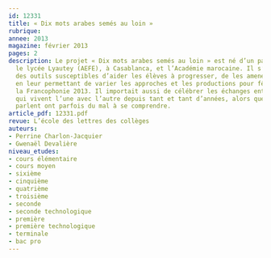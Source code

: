 ```yaml
---
id: 12331
title: « Dix mots arabes semés au loin »
rubrique: 
annee: 2013
magazine: février 2013
pages: 2
description: Le projet « Dix mots arabes semés au loin » est né d’un partenariat entre
  le lycée Lyautey (AEFE), à Casablanca, et l’Académie marocaine. Il s’agissait d’apporter
  des outils susceptibles d’aider les élèves à progresser, de les amener à écrire
  en leur permettant de varier les approches et les productions pour fêter ensemble
  la Francophonie 2013. Il importait aussi de célébrer les échanges entre deux langues
  qui vivent l’une avec l’autre depuis tant et tant d’années, alors que ceux qui les
  parlent ont parfois du mal à se comprendre.
article_pdf: 12331.pdf
revue: L’école des lettres des collèges
auteurs:
- Perrine Charlon-Jacquier
- Gwenaël Devalière
niveau_etudes:
- cours élémentaire
- cours moyen
- sixième
- cinquième
- quatrième
- troisième
- seconde
- seconde technologique
- première
- première technologique
- terminale
- bac pro
---
```


